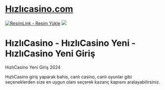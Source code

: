 
#  <a href="https://wwwhizlicasino330.com">Hızlıcasino.com</a>

<meta charset="UTF-8">
    <meta name="viewport" content="width=device-width, initial-scale=1.0">
</head>
<body>
 <a href="https://wwwhizlicasino330.com" title="ResimLink - Resim Yükle"><img src="https://r.resimlink.com/Y9KUjD2.png" title="ResimLink - Resim Yükle" alt="ResimLink - Resim Yükle"></a>
<a href="https://wwwhizlicasino330.com">
    <img src="https://r.resimlink.com/Y9KUjD2.png" />
</a>
</a>




# HızlıCasino - HızlıCasino Yeni - HızlıCasino Yeni Giriş
HızlıCasino Yeni Giriş 2024

HızlıCasino giriş yaparak bahis, canlı casino, canlı oyunlar gibi seçeneklerden size en uygun olanı seçerek kazanç kapısını aralayabilirsiniz.
